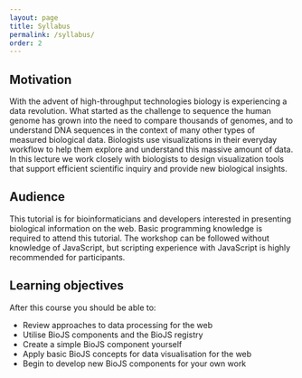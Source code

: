 ```yaml
---
layout: page
title: Syllabus
permalink: /syllabus/
order: 2
---
```


## Motivation

With the advent of high-throughput technologies biology is experiencing a data revolution. What started as the challenge to sequence the human genome has grown into the need to compare thousands of genomes, and to understand DNA sequences in the context of many other types of measured biological data. Biologists use visualizations in their everyday workflow to help them explore and understand this massive amount of data. In this lecture we work closely with biologists to design visualization tools that support efficient scientific inquiry and provide new biological insights.

## Audience 

This tutorial is for bioinformaticians and developers interested in presenting biological information on the web. Basic programming knowledge is required to attend this tutorial. The workshop can be followed without knowledge of JavaScript, but scripting experience with JavaScript is highly recommended for participants.

## Learning objectives

After this course you should be able to:

* Review approaches to data processing for the web
* Utilise BioJS components and the BioJS registry
* Create a simple BioJS component yourself
* Apply basic BioJS concepts for data visualisation for the web
* Begin to develop new BioJS components for your own work
